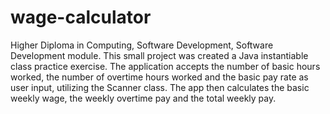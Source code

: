# wage-calculator
Higher Diploma in Computing, Software Development, Software Development module.
This small project was created a Java instantiable class practice exercise. 
The application accepts the number of basic hours worked, the number of overtime hours worked and the basic pay rate as user input, utilizing the Scanner class.
The app then calculates the basic weekly wage, the weekly overtime pay and the total weekly pay.
